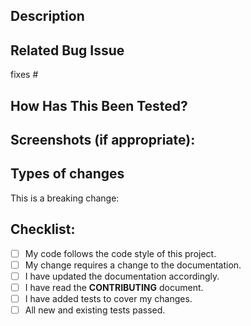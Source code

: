 <!--- Provide a general summary of your changes in the Title above, please prefix the title with BUG: -->

## Description
<!--- Describe how you are fixing the related bug in detail -->

## Related Bug Issue
<!--- This project only accepts pull requests for bugs related to open issues -->
<!--- There should be an issue describing the bug this PR fixes with steps to reproduce -->
<!--- Please link to all the issues here: -->
fixes # <!-- issue number-->

## How Has This Been Tested?
<!--- Please describe in detail how you tested your changes. -->
<!--- Include details of your testing environment, and the tests you ran to -->
<!--- see how your change affects other areas of the code, etc. -->

## Screenshots (if appropriate):

## Types of changes
This is a breaking change: <!-- Add Yes/No. Whatever is appropriate -->

## Checklist:
<!--- Go over all the following points, and put an `x` in all the boxes that apply, and remove those that don't apply. -->
<!--- If you're unsure about any of these, don't hesitate to ask. We're here to help! -->
- [ ] My code follows the code style of this project.
- [ ] My change requires a change to the documentation.
- [ ] I have updated the documentation accordingly.
- [ ] I have read the **CONTRIBUTING** document.
- [ ] I have added tests to cover my changes.
- [ ] All new and existing tests passed.
